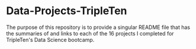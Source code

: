 # Data-Projects-TripleTen
The purpose of this repository is to provide a singular README file that has the summaries of and links to each of the 16 projects I completed for TripleTen's Data Science bootcamp.
